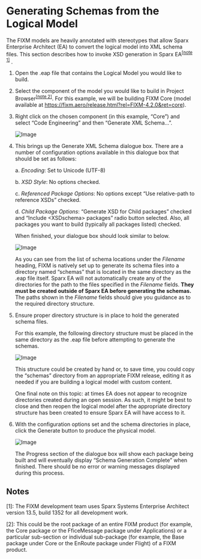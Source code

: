 # Generating Schemas from the Logical Model

The FIXM models are heavily annotated with stereotypes that allow Sparx
Enterprise Architect (EA) to convert the logical model into XML schema
files. This section describes how to invoke XSD generation in Sparx
EA<sup><a href="#how-to-generate-xml-schemas/generating-schemas-from-the-logical-model?id=notes">[note 1]</a></sup>
.

1. Open the .eap file that contains the Logical Model you would like to
    build.

2. Select the component of the model you would like to build in Project
    Browser<sup><a href="#how-to-generate-xml-schemas/generating-schemas-from-the-logical-model?id=notes">[note 2]</a></sup>. For this example, we will be building FIXM Core (model
    available at
    <https://fixm.aero/release.html?rel=FIXM-4.2.0&ret=core>).

3. Right click on the chosen component (in this example, “Core”) and
    select “Code Engineering” and then “Generate XML Schema…”.

    ![Image](.//media/image230.png)

4. This brings up the Generate XML Schema dialogue box. There are a
    number of configuration options available in this dialogue box that
    should be set as follows:

    a.  *Encoding*: Set to Unicode (UTF-8)

    b.  *XSD Style*: No options checked.

    c.  *Referenced Package Options*: No options except “Use relative-path to reference XSDs” checked.

    d.  *Child Package Options*: “Generate XSD for Child packages” checked and “Include &lt;XSDschema&gt; packages” radio button selected. Also, all packages you want to build (typically all packages listed) checked.

    When finished, your dialogue box should look similar to below.

    ![Image](.//media/image231.png)

    As you can see from the list of schema locations under the *Filename* heading, FIXM is natively set up to generate its schema files into a directory named “schemas” that is located in the same directory as the .eap file itself. Sparx EA will not automatically create any of the directories for the path to the files specified in the *Filename* fields. **They must be created outside of Sparx EA before generating the schemas.** The paths shown in the *Filename* fields should give you guidance as to the required directory structure.

5. Ensure proper directory structure is in place to hold the generated
    schema files.

    For this example, the following directory structure must be placed in the same directory as the .eap file before attempting to generate the schemas.

    ![Image](.//media/image232.png)

    This structure could be created by hand or, to save time, you could copy the “schemas” directory from an appropriate FIXM release, editing it as needed if you are building a logical model with custom content.

    One final note on this topic: at times EA does not appear to recognize directories created during an open session. As such, it might be best to close and then reopen the logical model after the appropriate directory structure has been created to ensure Sparx EA will have access to it.

6. With the configuration options set and the schema directories in
    place, click the Generate button to produce the physical model.

    ![Image](.//media/image233.png)

    The Progress section of the dialogue box will show each package being built and will eventually display “Schema Generation Complete” when finished. There should be no error or warning messages displayed during this process.

## Notes

[1]: The FIXM development team uses Sparx Systems Enterprise Architect version 13.5, build 1352 for all development work.  
  
[2]: This could be the root package of an entire FIXM product (for example, the Core package or the FficeMessage package under Applications) or a particular sub-section or individual sub-package (for example, the Base package under Core or the EnRoute package under Flight) of a FIXM product.  
